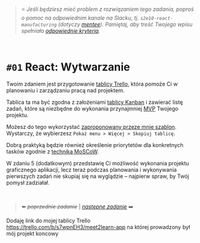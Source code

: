 > :star: *Jeśli będziesz mieć problem z rozwiązaniem tego zadania, poproś o pomoc na odpowiednim kanale na Slacku, tj. `s2e10-react-manufacturing` (dotyczy [mentee](https://devmentor.pl/mentoring-javascript/)). Pamiętaj, aby treść Twojego wpisu spełniała [odpowiednie kryteria](https://devmentor.pl/jak-prosic-o-pomoc/).*

&nbsp;

# `#01` React: Wytwarzanie


Twoim zdaniem jest przygotowanie [tablicy Trello](https://trello.com/), która pomoże Ci w planowaniu i zarządzaniu pracą nad projektem.

Tablica ta ma być zgodna z założeniami [tablicy Kanban](https://zerobs.pl/zarzadzanie-projektami/kanban-w-zarzadzaniu-projektami/) i zawierać listę zadań, które są niezbędne do wykonania przynajmniej [MVP](https://en.wikipedia.org/wiki/Minimum_viable_product) Twojego projektu.

Możesz do tego wykorzystać [zaproponowany przeze mnie szablon](https://trello.com/b/hx9WCXY8). Wystarczy, że wybierzesz `Pokaż menu > Więcej > Skopiuj tablicę`.

Dobrą praktyką będzie również określenie priorytetów dla konkretnych tasków zgodnie z [techniką MoSCoW](https://pl.wikipedia.org/wiki/Metoda_MoSCoW).

W zdaniu 5 (dodatkowym) przedstawię Ci możliwość wykonania projektu graficznego aplikacji, lecz teraz podczas planowania i wykonywania pierwszych zadań nie skupiaj się na wyglądzie – najpierw spraw, by Twój pomysł zadziałał.

&nbsp;


> :arrow_left: ~~*poprzednie zadanie*~~ | [*następne zadanie*](./../02) :arrow_right:

Dodaję link do mojej tablicy Trello https://trello.com/b/s7wpnEH3/meet2learn-app na której prowadzony był mój projekt koncowy
